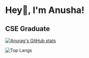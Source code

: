<h1>Hey👋, I'm Anusha!</h1>

## CSE Graduate

[![Anurag's GitHub stats](https://github-readme-stats.vercel.app/api?username=anushajoseph&show_icons=true&theme=github_dark&hide_border=1&include_all_commits=true&count_private=true)](https://github.com/anuraghazra/github-readme-stats)

![Top Langs](https://github-readme-stats.vercel.app/api/top-langs/?username=anushajoseph&layout=compact&theme=github_dark&hide_border=1)
